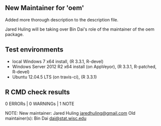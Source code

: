 
## New Maintainer for 'oem'

Added more thorough description to the description file. 

Jared Huling will be taking over Bin Dai's role of the maintainer of the oem package.

## Test environments

* local Windows 7 x64 install, (R 3.3.1, R-devel)
* Windows Server 2012 R2 x64 install (on AppVeyor), (R 3.3.1, R-patched, R-devel)
* Ubuntu 12.04.5 LTS (on travis-ci), (R 3.3.1)

## R CMD check results

0 ERRORs | 0 WARNINGs | 1 NOTE

NOTE:
New maintainer:
  Jared Huling <jaredhuling@gmail.com>
Old maintainer(s):
  Bin Dai <dai@stat.wisc.edu>
